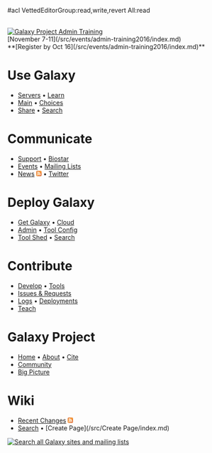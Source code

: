#acl VettedEditorGroup:read,write,revert All:read

<div class='center'>
<br />
<a href='/src/events/admin-training2016/index.md'><img src="/src/images/logos/AdminTraining2016-500.png" alt="Galaxy Project Admin Training" width=140" /></a><br />
[November 7-11](/src/events/admin-training2016/index.md)<br />
**[Register by Oct 16](/src/events/admin-training2016/index.md)**
</div>

# Use Galaxy

* [Servers](/src/public-galaxy-servers/index.md) &bull; [Learn](/src/learn/index.md) 
* [Main](/src/main/index.md) &bull; [Choices](/src/big-picture/choices/index.md) 
* [Share](/src/learn/share/index.md) &bull; [Search](http://galaxyproject.org/search/usegalaxy)

# Communicate

* [Support](/src/support/index.md) &bull; [Biostar](https://biostar.usegalaxy.org/)
* [Events](/src/events/index.md) &bull; [Mailing Lists](/src/mailing-lists/index.md) 
* [News](/src/news/index.md) <a href='http://feed43.com/galaxynews.xml'><img src="/src/images/icons/RSSIcon16x16.gif" alt="Galaxy News RSS Feed" height="12" /></a> &bull; [Twitter](https://twitter.com/galaxyproject)

# Deploy Galaxy

* [Get Galaxy](/src/admin/get-galaxy/index.md) &bull; [Cloud](/src/cloud/index.md)
* [Admin](/src/admin/index.md) &bull; [Tool Config](/src/admin/tools/tool-config-syntax/index.md)
* [Tool Shed](/src/tool-shed/index.md) &bull; [Search](http://galaxyproject.org/search/getgalaxy) 

# Contribute

* [Develop](/src/develop/index.md) &bull; [Tools](/src/admin/tools/add-tool-tutorial/index.md)
* [Issues & Requests](/src/issues/index.md)
* [Logs](/src/community/logs/index.md) &bull; [Deployments](/src/community/deployments/index.md)
* [Teach](/src/teach/index.md)

# Galaxy Project

* [Home](http://galaxyproject.org) &bull; [About](/src/galaxy-project/index.md) &bull; [Cite](/src/citing-galaxy/index.md)
* [Community](/src/community/index.md) 
* [Big Picture](/src/big-picture/index.md) 

# Wiki

* [Recent Changes](/src/RecentChanges/index.md) <a href='http://wiki.galaxyproject.org/RecentChanges?action=rss_rc'><img src="/src/images/icons/RSSIcon16x16.gif" alt="Galaxy wiki recent changes RSS Feed" height="12" /></a>
* [Search](/src/FindPage/index.md) &bull; [Create Page](/src/Create Page/index.md)

<div class='center'>
<a href='http://galaxyproject.org/search/web'><img src="/src/images/logos/GalaxyWebSearch.png" alt="Search all Galaxy sites and mailing lists" width="140" /></a>

</div>
